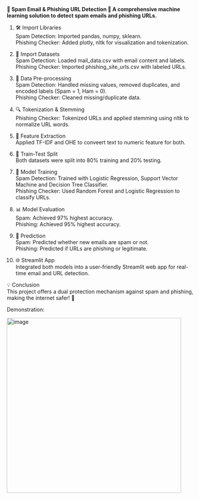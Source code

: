 **📧 Spam Email & Phishing URL Detection 🔗
A comprehensive machine learning solution to detect spam emails and phishing URLs.**

1. 🛠️ Import Libraries  
Spam Detection: Imported pandas, numpy, sklearn.  
Phishing Checker: Added plotly, nltk for visualization and tokenization.

2. 📂 Import Datasets  
Spam Detection: Loaded mail_data.csv with email content and labels.  
Phishing Checker: Imported phishing_site_urls.csv with labeled URLs.

3. 🧹 Data Pre-processing  
Spam Detection: Handled missing values, removed duplicates, and encoded labels (Spam = 1, Ham = 0).  
Phishing Checker: Cleaned missing/duplicate data.

4. 🔍 Tokenization & Stemming  
Phishing Checker: Tokenized URLs and applied stemming using nltk to normalize URL words.  

5. 🧠 Feature Extraction  
Applied TF-IDF and OHE to conveert text to numeric feature for both.  

6. 🔀 Train-Test Split  
Both datasets were split into 80% training and 20% testing.  

7. 🤖 Model Training  
Spam Detection: Trained with Logistic Regression, Support Vector Machine and Decision Tree Classifier.  
Phishing Checker: Used Random Forest and Logistic Regression to classify URLs.

8. 📊 Model Evaluation  
Spam: Achieved 97% highest accuracy.  
Phishing: Achieved 95% highest accuracy.

9. 🔮 Prediction  
Spam: Predicted whether new emails are spam or not.  
Phishing: Predicted if URLs are phishing or legitimate.

10. 🌐 Streamlit App  
Integrated both models into a user-friendly Streamlit web app for real-time email and URL detection.  

💡 Conclusion  
This project offers a dual protection mechanism against spam and phishing, making the internet safer! 🚀

Demonstration:  

<img width="468" alt="image" src="https://github.com/user-attachments/assets/873474ab-f9a6-4792-8d44-b644bbfbf5fd">
